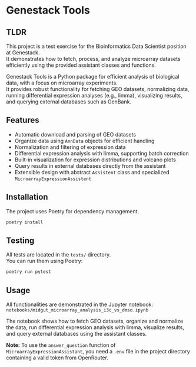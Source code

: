 # Genestack Tools

## TLDR
This project is a test exercise for the Bioinformatics Data Scientist position at Genestack.  
It demonstrates how to fetch, process, and analyze microarray datasets efficiently using the provided assistant classes and functions.

Genestack Tools is a Python package for efficient analysis of biological data, with a focus on microarray experiments.  
It provides robust functionality for fetching GEO datasets, normalizing data, running differential expression analyses (e.g., limma), visualizing results, and querying external databases such as GenBank.

## Features

- Automatic download and parsing of GEO datasets
- Organize data using `AnnData` objects for efficient handling
- Normalization and filtering of expression data
- Differential expression analysis with limma, supporting batch correction
- Built-in visualization for expression distributions and volcano plots
- Query results in external databases directly from the assistant
- Extensible design with abstract `Assistent` class and specialized `MicroarrayExpressionAssistent`

## Installation

The project uses Poetry for dependency management.

```bash
poetry install
```

## Testing

All tests are located in the `tests/` directory.  
You can run them using Poetry:

```bash
poetry run pytest
```

## Usage

All functionalities are demonstrated in the Jupyter notebook:  
`notebooks/midgut_microarray_analysis_i3c_vs_dmso.ipynb`  

The notebook shows how to fetch GEO datasets, organize and normalize the data, run differential expression analysis with limma, visualize results, and query external databases using the assistant classes.

**Note:** To use the `answer_question` function of `MicroarrayExpressionAssistant`, you need a `.env` file in the project directory containing a valid token from OpenRouter.
